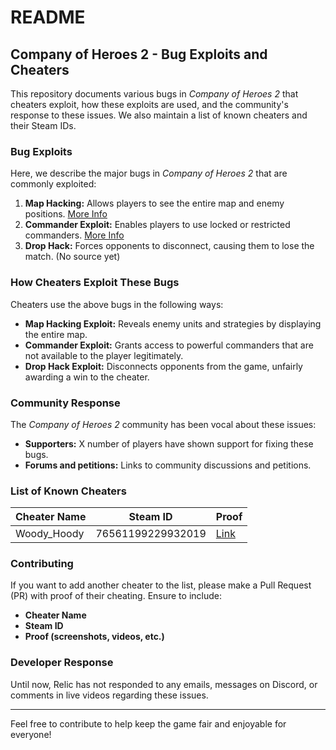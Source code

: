 # README

## Company of Heroes 2 - Bug Exploits and Cheaters

This repository documents various bugs in *Company of Heroes 2* that cheaters exploit, how these exploits are used, and the community's response to these issues. We also maintain a list of known cheaters and their Steam IDs.

### Bug Exploits

Here, we describe the major bugs in *Company of Heroes 2* that are commonly exploited:

1. **Map Hacking:** Allows players to see the entire map and enemy positions. [More Info](https://www.unknowncheats.me/forum/other-mmorpg-and-strategy/472523-company-heroes-2-sp-mp-tools.html)
2. **Commander Exploit:** Enables players to use locked or restricted commanders. [More Info](https://youtu.be/2agdO5bnw_A)
3. **Drop Hack:** Forces opponents to disconnect, causing them to lose the match. (No source yet)

### How Cheaters Exploit These Bugs

Cheaters use the above bugs in the following ways:
- **Map Hacking Exploit:** Reveals enemy units and strategies by displaying the entire map.
- **Commander Exploit:** Grants access to powerful commanders that are not available to the player legitimately.
- **Drop Hack Exploit:** Disconnects opponents from the game, unfairly awarding a win to the cheater.

### Community Response

The *Company of Heroes 2* community has been vocal about these issues:
- **Supporters:** X number of players have shown support for fixing these bugs.
- **Forums and petitions:** Links to community discussions and petitions.

### List of Known Cheaters

| Cheater Name | Steam ID         | Proof |
|--------------|------------------|-------|
| Woody_Hoody     | 76561199229932019 | [Link](https://github.com/aliakbarazizi/cheaters-coh2/pull/1) |

### Contributing

If you want to add another cheater to the list, please make a Pull Request (PR) with proof of their cheating. Ensure to include:
- **Cheater Name**
- **Steam ID**
- **Proof (screenshots, videos, etc.)**

### Developer Response

Until now, Relic has not responded to any emails, messages on Discord, or comments in live videos regarding these issues.

---

Feel free to contribute to help keep the game fair and enjoyable for everyone!
